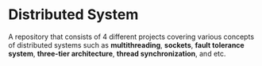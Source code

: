 # Distributed System

A repository that consists of 4 different projects covering various concepts of distributed systems such as **multithreading**, **sockets**, **fault tolerance system**, **three-tier architecture**, **thread synchronization**, and etc.
